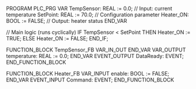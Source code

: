 PROGRAM PLC_PRG
VAR
    TempSensor: REAL := 0.0;        // Input: current temperature
    SetPoint: REAL := 70.0;         // Configuration parameter
    Heater_ON: BOOL := FALSE;       // Output: heater status
END_VAR

// Main logic (runs cyclically)
IF TempSensor < SetPoint THEN
    Heater_ON := TRUE;
ELSE
    Heater_ON := FALSE;
END_IF;

FUNCTION_BLOCK TempSensor_FB
VAR_IN_OUT
END_VAR
VAR_OUTPUT
    temperature: REAL := 0.0;
END_VAR
EVENT_OUTPUT
    DataReady: EVENT;
END_FUNCTION_BLOCK

FUNCTION_BLOCK Heater_FB
VAR_INPUT
    enable: BOOL := FALSE;
END_VAR
EVENT_INPUT
    Command: EVENT;
END_FUNCTION_BLOCK

